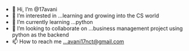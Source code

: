- 👋 Hi, I’m @17avani
- 👀 I’m interested in ...learning and growing into the CS world
- 🌱 I’m currently learning ...python
- 💞️ I’m looking to collaborate on ...business management project using python as the backend
- 📫 How to reach me ...avani17nct@gmail.com 

<!---
17avani/17avani is a ✨ special ✨ repository because its `README.md` (this file) appears on your GitHub profile.
You can click the Preview link to take a look at your changes.
--->
